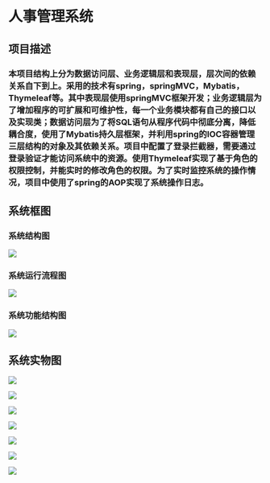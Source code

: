 # 人事管理系统
## 项目描述
### 本项目结构上分为数据访问层、业务逻辑层和表现层，层次间的依赖关系自下到上。采用的技术有spring，springMVC，Mybatis，Thymeleaf等。其中表现层使用springMVC框架开发；业务逻辑层为了增加程序的可扩展和可维护性，每一个业务模块都有自己的接口以及实现类；数据访问层为了将SQL语句从程序代码中彻底分离，降低耦合度，使用了Mybatis持久层框架，并利用spring的IOC容器管理三层结构的对象及其依赖关系。项目中配置了登录拦截器，需要通过登录验证才能访问系统中的资源。使用Thymeleaf实现了基于角色的权限控制，并能实时的修改角色的权限。为了实时监控系统的操作情况，项目中使用了spring的AOP实现了系统操作日志。
## 系统框图
### 系统结构图
![](https://github.com/ichigo-ichie27/PersonnelManagementSystem/blob/master/images/QQ%E6%88%AA%E5%9B%BE20200421001327.png)
### 系统运行流程图
![](https://github.com/ichigo-ichie27/PersonnelManagementSystem/blob/master/images/QQ%E6%88%AA%E5%9B%BE20200422105644.png)
### 系统功能结构图
![](https://github.com/ichigo-ichie27/PersonnelManagementSystem/blob/master/images/QQ截图20200422122002.png)
## 系统实物图
![](https://github.com/ichigo-ichie27/PersonnelManagementSystem/blob/master/images/QQ%E6%88%AA%E5%9B%BE20200423110606.png)

![](https://github.com/ichigo-ichie27/PersonnelManagementSystem/blob/master/images/QQ%E6%88%AA%E5%9B%BE20200423130854.png)

![](https://github.com/ichigo-ichie27/PersonnelManagementSystem/blob/master/images/QQ%E6%88%AA%E5%9B%BE20200423231146.png)

![](https://github.com/ichigo-ichie27/PersonnelManagementSystem/blob/master/images/QQ%E6%88%AA%E5%9B%BE20200424103244.png)

![](https://github.com/ichigo-ichie27/PersonnelManagementSystem/blob/master/images/QQ%E6%88%AA%E5%9B%BE20200424124344.png)

![](https://github.com/ichigo-ichie27/PersonnelManagementSystem/blob/master/images/QQ%E6%88%AA%E5%9B%BE20200424134158.png)

![](https://github.com/ichigo-ichie27/PersonnelManagementSystem/blob/master/images/QQ%E6%88%AA%E5%9B%BE20200424160219.png)

